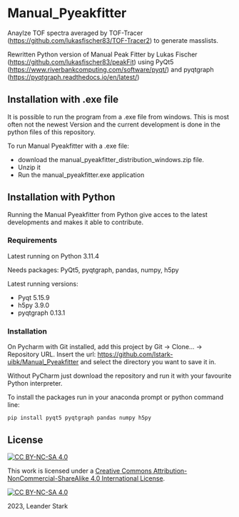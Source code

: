 # Manual_Pyeakfitter
Anaylze TOF spectra averaged by TOF-Tracer (https://github.com/lukasfischer83/TOF-Tracer2) to generate masslists. 

Rewritten Python version of Manual Peak Fitter by Lukas Fischer (https://github.com/lukasfischer83/peakFit) using PyQt5 (https://www.riverbankcomputing.com/software/pyqt/) and pyqtgraph (https://pyqtgraph.readthedocs.io/en/latest/)

## Installation with .exe file
It is possible to run the program from a .exe file from windows. This is most often not the newest Version and the current development is done in the python files of this repository. 

To run Manual Pyeakfitter with a .exe file:
- download the manual_pyeakfitter_distribution_windows.zip file. 
- Unzip it
- Run the manual_pyeakfitter.exe application

## Installation with Python
Running the Manual Pyeakfitter from Python give acces to the latest developments and makes it able to contribute.

### Requirements
Latest running on Python  3.11.4 

Needs packages:
PyQt5, pyqtgraph, pandas, numpy, h5py

Latest running versions:
- Pyqt   5.15.9 
- h5py   3.9.0 
- pyqtgraph 0.13.1

### Installation
On Pycharm with Git installed, add this project by Git -> Clone... -> Repository URL.
Insert the url: https://github.com/lstark-uibk/Manual_Pyeakfitter and select the directory you want to save it in.

Without PyCharm just download the repository and run it with your favourite Python interpreter.

To install the packages run in your anaconda prompt or python command line:
```
pip install pyqt5 pyqtgraph pandas numpy h5py
```
## License

[![CC BY-NC-SA 4.0][cc-by-nc-sa-shield]][cc-by-nc-sa]

This work is licensed under a
[Creative Commons Attribution-NonCommercial-ShareAlike 4.0 International License][cc-by-nc-sa].

[![CC BY-NC-SA 4.0][cc-by-nc-sa-image]][cc-by-nc-sa]

[cc-by-nc-sa]: http://creativecommons.org/licenses/by-nc-sa/4.0/
[cc-by-nc-sa-image]: https://licensebuttons.net/l/by-nc-sa/4.0/88x31.png
[cc-by-nc-sa-shield]: https://img.shields.io/badge/License-CC%20BY--NC--SA%204.0-lightgrey.svg

2023, Leander Stark 


